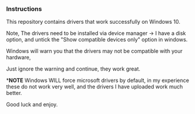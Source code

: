 ### Instructions

This repository contains drivers that work successfully on Windows 10.

Note, The drivers need to be installed via device manager -> I have a disk option, and untick the "Show compatible devices only" option in windows.

Windows will warn you that the drivers may not be compatible with your hardware,

Just ignore the warning and continue, they work great.

***NOTE**
Windows WILL force microsoft drivers by default, in my experience these do not work very well, and the drivers I have uploaded work much better.

Good luck and enjoy.
